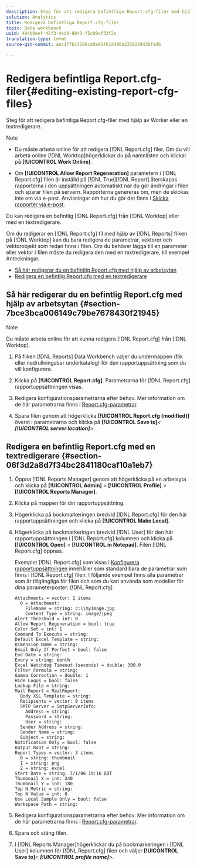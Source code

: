 ```yaml
---
description: Steg för att redigera befintliga Report.cfg-filer med hjälp av Worker eller en textredigerare.
solution: Analytics
title: Redigera befintliga Report.cfg-filer
topic: Data workbench
uuid: 494b9eef-42f3-4ed9-8b43-f5c09af33f2e
translation-type: tm+mt
source-git-commit: aec1f7b14198cdde91f61d490a235022943bfedb

---
```



# Redigera befintliga Report.cfg-filer{#editing-existing-report-cfg-files}

Steg för att redigera befintliga Report.cfg-filer med hjälp av Worker eller en textredigerare.

>[!NOTE]
>
>* Du måste arbeta online för att redigera [!DNL Report.cfg] filer. Om du vill arbeta online [!DNL Worktop]högerklickar du på namnlisten och klickar på **[!UICONTROL Work Online]**.
   >
   >
* Om **[!UICONTROL Allow Report Regeneration]** parametern i [!DNL Report.cfg] filen är inställd på [!DNL True][!DNL Report] återskapas rapporterna i den uppsättningen automatiskt när du gör ändringar i filen och sparar filen på servern. Rapporterna genereras om, men de skickas inte om via e-post. Anvisningar om hur du gör det finns i [Skicka rapporter via e-post](../../../../home/c-rpt-oview/c-work-rpt-sets/c-edit-ex-rpt-files/t-res-rpts-email.md#task-b0a21f1c925f4e5d82560581ae4cf607).
>



Du kan redigera en befintlig [!DNL Report.cfg] från [!DNL Worktop] eller med en textredigerare.

Om du redigerar en [!DNL Report.cfg] fil med hjälp av [!DNL Reports] fliken på [!DNL Worktop] kan du bara redigera de parametrar, vektorer och vektorobjekt som redan finns i filen. Om du behöver lägga till en parameter eller vektor i filen måste du redigera den med en textredigerare, till exempel Anteckningar.

* [Så här redigerar du en befintlig Report.cfg med hjälp av arbetsytan](../../../../home/c-rpt-oview/c-work-rpt-sets/c-edit-ex-rpt-files/c-edit-ex-rpt-files.md#section-7bce3bca006149c79be7678430f21945)
* [Redigera en befintlig Report.cfg med en textredigerare](../../../../home/c-rpt-oview/c-work-rpt-sets/c-edit-ex-rpt-files/c-edit-ex-rpt-files.md#section-06f3d2a8d7f34bc2841180caf10a1eb7)

## Så här redigerar du en befintlig Report.cfg med hjälp av arbetsytan {#section-7bce3bca006149c79be7678430f21945}

>[!NOTE]
>
>Du måste arbeta online för att kunna redigera [!DNL Report.cfg] från [!DNL Worktop].

1. På fliken [!DNL Reports] Data Workbench väljer du undermappen (flik eller nedrullningsbar underkatalog) för den rapportuppsättning som du vill konfigurera.
1. Klicka på **[!UICONTROL Report.cfg]**. Parametrarna för [!DNL Report.cfg] rapportuppsättningen visas.

1. Redigera konfigurationsparametrarna efter behov. Mer information om de här parametrarna finns i [Report.cfg-parametrar](../../../../home/c-rpt-oview/c-rpt-param-ref/c-rpt-param.md#concept-838e59d72d3f4cb29ee15f5c7eb0ceff).
1. Spara filen genom att högerklicka **[!UICONTROL Report.cfg (modified)]** överst i parametrarna och klicka på **[!UICONTROL Save to]***&lt; **[!UICONTROL server location]**>*.

## Redigera en befintlig Report.cfg med en textredigerare {#section-06f3d2a8d7f34bc2841180caf10a1eb7}

1. Öppna [!DNL Reports Manager] genom att högerklicka på en arbetsyta och klicka på **[!UICONTROL Admin]** > **[!UICONTROL Profile]** > **[!UICONTROL Reports Manager]**.

1. Klicka på mappen för din rapportuppsättning.
1. Högerklicka på bockmarkeringen bredvid [!DNL Report.cfg] för den här rapportuppsättningen och klicka på **[!UICONTROL Make Local]**.

1. Högerklicka på bockmarkeringen bredvid [!DNL User] för den här rapportuppsättningen i [!DNL Report.cfg] kolumnen och klicka på **[!UICONTROL Open]** > **[!UICONTROL in Notepad]**. Filen [!DNL Report.cfg] öppnas.

   Exemplet [!DNL Report.cfg] som visas i [Konfigurera rapportuppsättningen](../../../../home/c-rpt-oview/c-work-rpt-sets/t-create-rpt-set/t-config-rpt-set/t-config-rpt-set.md#task-cfb2fd0c28bc48c2acdd582fe0d670d0) innehåller som standard bara de parametrar som finns i [!DNL Report.cfg] filen. I följande exempel finns alla parametrar som är tillgängliga för filen och som du kan använda som modeller för dina parameterposter: [!DNL Report.cfg]

   ```
   Attachments = vector: 1 items
     0 = Attachment:
       FileName = string: c:\\myimage.jpg
       Content Type = string: image/jpeg
   Alert Threshold = int: 0
   Allow Report Regeneration = bool: true
   Color Set = int: 1
   Command To Execute = string: 
   Default Excel Template = string: 
   Dimension Name = string: 
   Email Only If Perfect = bool: false
   End Date = string: 
   Every = string: month
   Excel Watchdog Timeout (seconds) = double: 300.0
   Filter Formula = string: 
   Gamma Correction = double: 1
   Hide Logos = bool: false
   Lookup File = string: 
   Mail Report = MailReport: 
     Body XSL Template = string: 
     Recipients = vector: 0 items
     SMTP Server = SmtpServerInfo: 
       Address = string: 
       Password = string: 
       User = string: 
     Sender Address = string: 
     Sender Name = string: 
     Subject = string: 
   Notification Only = bool: false
   Output Root = string: 
   Report Types = vector: 3 items
     0 = string: thumbnail
     1 = string: png
     2 = string: excel
   Start Date = string: 7/1/06 19:16 EDT
   Thumbnail X = int: 240
   Thumbnail Y = int: 180
   Top N Metric = string: 
   Top N Value = int: 0
   Use Local Sample Only = bool: false
   Workspace Path = string: 
   ```

1. Redigera konfigurationsparametrarna efter behov. Mer information om de här parametrarna finns i [Report.cfg-parametrar](../../../../home/c-rpt-oview/c-rpt-param-ref/c-rpt-param.md#concept-838e59d72d3f4cb29ee15f5c7eb0ceff).
1. Spara och stäng filen.
1. I [!DNL Reports Manager]högerklickar du på bockmarkeringen i [!DNL User] kolumnen för [!DNL Report.cfg] filen och väljer **[!UICONTROL Save to]***&lt; **[!UICONTROL profile name]**>*.


